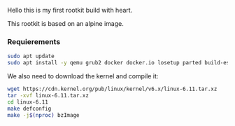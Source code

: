 Hello this is my first rootkit build with heart.

This rootkit is based on an alpine image.

### Requierements

```bash
sudo apt update
sudo apt install -y qemu grub2 docker docker.io losetup parted build-essential
```

We also need to download the kernel and compile it:

```bash
wget https://cdn.kernel.org/pub/linux/kernel/v6.x/linux-6.11.tar.xz
tar -xvf linux-6.11.tar.xz
cd linux-6.11
make defconfig
make -j$(nproc) bzImage

```
